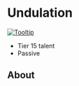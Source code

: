 # Undulation

[![Tooltip](https://user-images.githubusercontent.com/2842471/40581915-9f8b53a8-6165-11e8-92d0-1413cb6bea37.png)](https://beta.wowdb.com/spells/200071-undulation)

- Tier 15 talent
- Passive

## About

